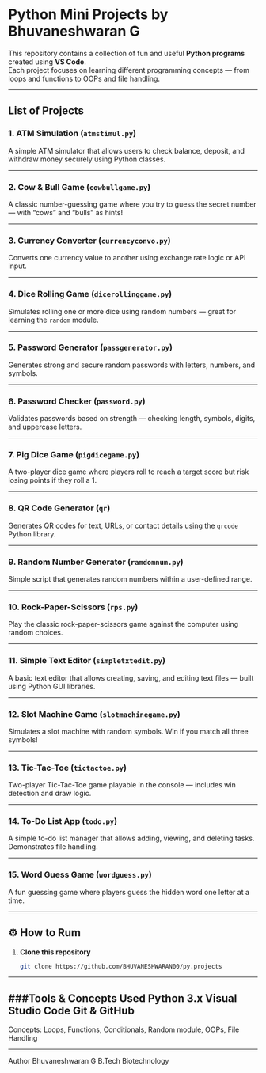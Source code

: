 # Python Mini Projects by Bhuvaneshwaran G
 
This repository contains a collection of fun and useful **Python programs** created using **VS Code**.  
Each project focuses on learning different programming concepts — from loops and functions to OOPs and file handling.
 
---
 
## List of Projects
 
### 1. ATM Simulation (`atmstimul.py`)
A simple ATM simulator that allows users to check balance, deposit, and withdraw money securely using Python classes.
 
---
 
### 2. Cow & Bull Game (`cowbullgame.py`)
A classic number-guessing game where you try to guess the secret number — with “cows” and “bulls” as hints!
 
---
 
### 3. Currency Converter (`currencyconvo.py`)
Converts one currency value to another using exchange rate logic or API input.
 
---
 
### 4. Dice Rolling Game (`dicerollinggame.py`)
Simulates rolling one or more dice using random numbers — great for learning the `random` module.
 
---
 
### 5. Password Generator (`passgenerator.py`)
Generates strong and secure random passwords with letters, numbers, and symbols.
 
---
 
### 6. Password Checker (`password.py`)
Validates passwords based on strength — checking length, symbols, digits, and uppercase letters.
 
---
 
### 7. Pig Dice Game (`pigdicegame.py`)
A two-player dice game where players roll to reach a target score but risk losing points if they roll a 1.
 
---
 
### 8. QR Code Generator (`qr`)
Generates QR codes for text, URLs, or contact details using the `qrcode` Python library.
 
---
 
### 9. Random Number Generator (`ramdomnum.py`)
Simple script that generates random numbers within a user-defined range.
 
---
 
### 10. Rock-Paper-Scissors (`rps.py`)
Play the classic rock-paper-scissors game against the computer using random choices.
 
---
 
### 11. Simple Text Editor (`simpletxtedit.py`)
A basic text editor that allows creating, saving, and editing text files — built using Python GUI libraries.
 
---
 
### 12. Slot Machine Game (`slotmachinegame.py`)
Simulates a slot machine with random symbols. Win if you match all three symbols!
 
---
 
### 13. Tic-Tac-Toe (`tictactoe.py`)
Two-player Tic-Tac-Toe game playable in the console — includes win detection and draw logic.
 
---
 
### 14. To-Do List App (`todo.py`)
A simple to-do list manager that allows adding, viewing, and deleting tasks. Demonstrates file handling.
 
---
 
### 15. Word Guess Game (`wordguess.py`)
A fun guessing game where players guess the hidden word one letter at a time.
 
---
 
## ⚙️ How to Rum
 
1. **Clone this repository**
   ```bash
   git clone https://github.com/BHUVANESHWARAN00/py.projects

---

###Tools & Concepts Used
Python 3.x
Visual Studio Code
Git & GitHub
---

Concepts: Loops, Functions, Conditionals, Random module, OOPs, File Handling

---

Author
Bhuvaneshwaran G
B.Tech Biotechnology
